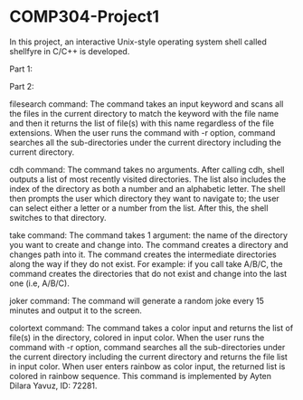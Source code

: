 # COMP304-Project1

In this project, an interactive Unix-style operating system shell called shellfyre in C/C++ is developed. 

Part 1:

Part 2:

filesearch command:
The command takes an input keyword and scans all the files in the current directory to match the keyword with the file name and then it returns the list of file(s) with this name regardless of the file extensions. When the user runs the command with -r option, command searches all the sub-directories under the current directory including the current directory.

cdh command:
The command takes no arguments. After calling cdh, shell outputs a list of most recently visited directories. The list also includes the index of the directory as both a number and an alphabetic letter. The shell then prompts the user which directory they want to navigate to; the user can select either a letter or a number from the list. After this, the shell switches to that directory.

take command:
The command takes 1 argument: the name of the directory you want to create and change into. The command creates a directory and changes path into it. The command creates the intermediate directories along the way if they do not exist. For example: if you call take A/B/C, the command creates the directories that do not exist and change into the last one (i.e, A/B/C).

joker command:
The command will generate a random joke every 15 minutes and output it to the screen.

colortext command:
The command takes a color input and returns the list of file(s) in the directory, colored in input color. When the user runs the command with -r option, command searches all the sub-directories under the current directory including the current directory and returns the file list in input color. When user enters rainbow as color input, the returned list is colored in rainbow sequence. This command is implemented by Ayten Dilara Yavuz, ID: 72281.


